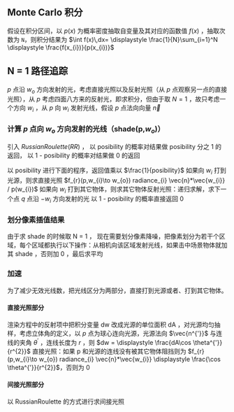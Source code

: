 
##  Monte Carlo 积分

假设在积分区间，以 $p(x)$ 为概率密度抽取自变量及其对应的函数值 $f(x)$ ，抽取次数为 `N`，则积分结果为 $\int f(x)\,dx= \displaystyle \frac{1}{N}\sum_{i=1}^N \displaystyle \frac{f(x_{i})}{p(x_{i})}$

## N = 1 路径追踪

 $p$ 点沿 $w_{o}$ 方向发射的光，考虑直接光照以及反射光照（从 $p$ 点观察另一点的直接光照），从 $p$ 考虑四面八方来的反射光，即求积分，但由于取 $N=1$ ，故只考虑一个方向 $w_{i}$ ，从 $p$ 向 $w_{i}$ 发射光线，假设 $p$ 点法向向量 $\vec{n}$ 

### 计算 $p$ 点向 $w_{o}$ 方向发射的光线（shade(p,$w_{o}$)）

引入 $Russian Roulette (RR)$ ， 以 posibility 的概率对结果做 posibility 分之 1 的返回， 以 1 - posibility 的概率对结果做 0 的返回

以 posibility 进行下面的程序，返回值乘以 $\frac{1}{posibility}$
 如果向 $w_{i}$ 打到光源，则求直接光照 $f_{r}(p,w_{i}\to w_{o}) radiance_{i} \vec{n}*\vec{w_{i}} / p(w_{i})$ 
 如果向 $w_{i}$ 打到其它物体，则求其它物体反射光照：递归求解，求下一个点 $q$ 点沿 $-w_{i}$ 方向发射的光
 以 1 - posibility 的概率直接返回 0 
### 划分像素插值结果

由于求 shade 的时候取 N = 1 ， 现在需要划分像素降噪，把像素划分为若干个区域，每个区域都执行以下操作：从相机向该区域发射光线，如果击中场景物体就加其 shade ，否则加 0 ，最后求平均

### 加速

为了减少无效光线数，把光线区分为两部分，直接打到光源或者、打到其它物体。

#### 直接光照部分

渲染方程中的反射项中把积分变量 dw 改成光源的单位面积 dA ，对光源均匀抽样，考虑立体角的定义，以 $p$ 点为球心连向光源，光源法向 $\vec{n^{'}}$ 与连线的夹角 $\theta^{'}$ ，连线长度为 $r$ ，则 $dw = \displaystyle \frac{dA\cos \theta^{'}}{r^{2}}$ 
直接光照：如果 p 和光源的连线没有被其它物体阻挡则为 $f_{r}(p,w_{i}\to w_{o}) radiance_{i} \vec{n}*\vec{w_{i}} \displaystyle \frac{\cos \theta^{'}}{r^{2}}$，否则为 0 

#### 间接光照部分

以 RussianRoulette 的方式进行求间接光照
